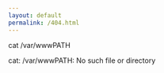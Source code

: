 ```yaml
---
layout: default
permalink: /404.html
---
```

<p class="prompt 404">cat /var/wwwPATH</p>
<p class="prompt- 404">cat: /var/wwwPATH: No such file or directory</p>
